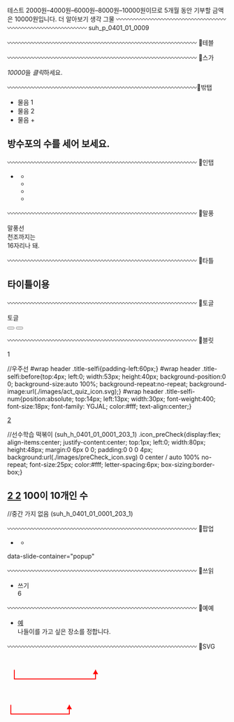 테스트
2000원–4000원–6000원–8000원–10000원이므로 5개월 동안 기부할 금액은 10000원입니다.
더 알아보기
  생각 그물
〰〰〰〰〰〰〰〰〰〰〰〰〰〰〰〰〰〰〰〰〰〰〰〰〰〰〰〰〰〰〰
  suh_p_0401_01_0009

〰〰〰〰〰〰〰〰〰〰〰〰〰〰〰〰〰〰〰〰〰〰〰〰〰〰〰〰〰〰〰 👻테블
  <div class="tableContainer brown it-tbl">


〰〰〰〰〰〰〰〰〰〰〰〰〰〰〰〰〰〰〰〰〰〰〰〰〰〰〰〰〰〰〰 👻스가
<div class="guide_container">
<div class="study_guide">
	<em>10000</em>을 <em>클릭</em>하세요.
</div>
</div>

〰〰〰〰〰〰〰〰〰〰〰〰〰〰〰〰〰〰〰〰〰〰〰〰〰〰〰〰〰〰〰👻밖탭
<ul class="basicSlider_tabs" data-tabs="">
                <li data-hover="">물음 1</li>
                <li data-hover="">물음 2</li>
				<li data-hover="">물음 +</li>
			</ul>
<h2><ins class="dot"></ins><span>
	방수포의 수를 세어 보세요.
</span></h2>


〰〰〰〰〰〰〰〰〰〰〰〰〰〰〰〰〰〰〰〰〰〰〰〰〰〰〰〰〰〰〰 👻인탭
<div class="basicSlider contentsBox" data-slide-container="main">
	<ul class="basicSlider_slides" data-slides="">
	<li class="page_1" data-slide-container="">
		<div class="moveButtonContainer" data-slide-btn-container="">
			<div class="basicSlider_btn prev" data-btn-prev="" data-hover=""></div>
			<ul class="basicSlider_circle_tabs" data-tabs="">
			<li data-hover=""></li>
			<li data-hover=""></li>
			</ul>
			<div class="basicSlider_btn next" data-btn-next="" data-hover=""></div>
		</div>
		<ul class="basicSlider_slides inner" data-slides="">
		<li class="innerTab_1">
		</li>
		<li class="innerTab_2">
		</li>
		</ul>
	</li>
	</ul>
</div>



〰〰〰〰〰〰〰〰〰〰〰〰〰〰〰〰〰〰〰〰〰〰〰〰〰〰〰〰〰〰〰 👻말풍
<div class="balloon right ctTail textAlignC sky">말풍선</div>
<div class="flex-wrap">
	<div class="balloon right sky ctTail">
		<span>천조까지는 <br>16자리나 돼.</span>
	</div>
	<div class="characterImg circle boy_1-wrap">
		<div class="charSpriteImg boy_1"></div>
	</div>
</div>




〰〰〰〰〰〰〰〰〰〰〰〰〰〰〰〰〰〰〰〰〰〰〰〰〰〰〰〰〰〰〰 👻타틀
<h2><ins class="dot"></ins><span>
	타이틀이용
</span></h2>


〰〰〰〰〰〰〰〰〰〰〰〰〰〰〰〰〰〰〰〰〰〰〰〰〰〰〰〰〰〰〰 👻토글
<div class="toggle" data-toggle-obj="1">
	<div class="answer" data-toggle-target="1">
		토글
	</div>
</div>


<div class="buttonContainer">
	<button class="solveCheckBtn" data-popup-btn="1" data-hover=""></button>
	<button class="dapCheckBtn" data-answer-btn=""></button>
</div>


〰〰〰〰〰〰〰〰〰〰〰〰〰〰〰〰〰〰〰〰〰〰〰〰〰〰〰〰〰〰〰 👻블릿
<ins class="bullet circleDot"></ins>

<div class="bullet number orange">1</div>

//우주선
#wrap header .title-selfi{padding-left:60px;}
#wrap header .title-selfi:before{top:4px; left:0; width:53px; height:40px; background-position:0 0; background-size:auto 100%; background-repeat:no-repeat; background-image:url(./images/act_quiz_icon.svg);}
#wrap header .title-selfi-num{position:absolute; top:14px; left:13px; width:30px; font-weight:400; font-size:18px; font-family: YGJAL; color:#fff; text-align:center;}
<div class="title title-selfi">
	<ins class="title-selfi-num">2</ins>
</div>

//선수학습 떡볶이 (suh_h_0401_01_0001_203_1)
.icon_preCheck{display:flex; align-items:center; justify-content:center; top:1px; left:0; width:80px; height:48px; margin:0 6px 0 0; padding:0 0 0 4px; background:url(./images/preCheck_icon.svg) 0 center / auto 100% no-repeat; font-size:25px; color:#fff; letter-spacing:6px; box-sizing:border-box;}
<h2><ins class="dot"></ins><ins class="icon_preCheck">2 2</ins><span>
	100이 10개인 수
</span></h2>

//중간 가지 없음 (suh_h_0401_01_0001_203_1)


〰〰〰〰〰〰〰〰〰〰〰〰〰〰〰〰〰〰〰〰〰〰〰〰〰〰〰〰〰〰〰 👻팝업
<section class="popup_container" data-popup-container="">
	<ul class="popup_pages">
	<li class="solve pop_page_1" data-popup-page="1">
		<div class="popup_contents">
			<ul class="contentsList">
			<li>
				<ins class="dot orange"></ins>
				<div>
				</div>
			</li>
			</ul>
		</div>
	</li>
	</ul>
</section>

data-slide-container="popup"


〰〰〰〰〰〰〰〰〰〰〰〰〰〰〰〰〰〰〰〰〰〰〰〰〰〰〰〰〰〰〰  👻쓰읽
<ul class="flexListContainer">
<li>
	<div class="colorBox check deepOrange">쓰기</div>
	<div>
		<div class="toggle" data-toggle-obj="3" style="width:158px;">
			<div class="answer" data-toggle-target="3">6</div>
		</div>
	</div>
</li>
</ul>



〰〰〰〰〰〰〰〰〰〰〰〰〰〰〰〰〰〰〰〰〰〰〰〰〰〰〰〰〰〰〰  👻예예
<ul class="contentsList">
<li>
	<ins class="bullet exam">예</ins>
	<div>나들이를 가고 싶은 장소를 정합니다.</div>
</li>
</ul>


 〰〰〰〰〰〰〰〰〰〰〰〰〰〰〰〰〰〰〰〰〰〰〰〰〰〰〰〰〰〰〰  👻SVG
<svg width="300" height="80">
	<polyline points="16,44 16,65 202,65 202,44" fill="transparent" stroke="#ff0000" stroke-width="2"></polyline>
	<path d="M202 44 L196 54 L208 54 Z" fill="#ff0000" stroke="transparent" stroke-width="0"></path>
</svg>
<svg width="300" height="80">
	<polyline points="8,44 8,65 142,65 142,44" fill="transparent" stroke="#ff0000" stroke-width="2"></polyline>
	<path d="M142 44 L136 54 L148 54 Z" fill="#ff0000" stroke="transparent" stroke-width="0"></path>
</svg>
